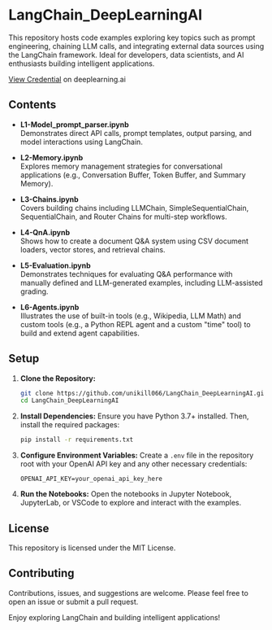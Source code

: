 # LangChain_DeepLearningAI
This repository hosts code examples exploring key topics such as prompt engineering, chaining LLM calls, and integrating external data sources using the LangChain framework. Ideal for developers, data scientists, and AI enthusiasts building intelligent applications.

[View Credential](https://learn.deeplearning.ai/accomplishments/694da37d-4d42-434a-aae3-b4fdf7e8b968?usp=sharing) on deeplearning.ai

## Contents

- **L1-Model_prompt_parser.ipynb**  
  Demonstrates direct API calls, prompt templates, output parsing, and model interactions using LangChain.

- **L2-Memory.ipynb**  
  Explores memory management strategies for conversational applications (e.g., Conversation Buffer, Token Buffer, and Summary Memory).

- **L3-Chains.ipynb**  
  Covers building chains including LLMChain, SimpleSequentialChain, SequentialChain, and Router Chains for multi-step workflows.

- **L4-QnA.ipynb**  
  Shows how to create a document Q&A system using CSV document loaders, vector stores, and retrieval chains.

- **L5-Evaluation.ipynb**  
  Demonstrates techniques for evaluating Q&A performance with manually defined and LLM-generated examples, including LLM-assisted grading.

- **L6-Agents.ipynb**  
  Illustrates the use of built-in tools (e.g., Wikipedia, LLM Math) and custom tools (e.g., a Python REPL agent and a custom "time" tool) to build and extend agent capabilities.

## Setup

1. **Clone the Repository:**
   ```bash
   git clone https://github.com/unikill066/LangChain_DeepLearningAI.git
   cd LangChain_DeepLearningAI
   ```

2. **Install Dependencies:**
   Ensure you have Python 3.7+ installed. Then, install the required packages:
   ```bash
   pip install -r requirements.txt
   ```

3. **Configure Environment Variables:**
   Create a `.env` file in the repository root with your OpenAI API key and any other necessary credentials:
   ```env
   OPENAI_API_KEY=your_openai_api_key_here
   ```

4. **Run the Notebooks:**
   Open the notebooks in Jupyter Notebook, JupyterLab, or VSCode to explore and interact with the examples.

## License

This repository is licensed under the MIT License.

## Contributing

Contributions, issues, and suggestions are welcome. Please feel free to open an issue or submit a pull request.

Enjoy exploring LangChain and building intelligent applications!
